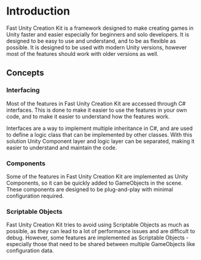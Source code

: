 # Introduction

Fast Unity Creation Kit is a framework designed to make creating games in Unity faster and easier
especially for beginners and solo developers. It is designed to be easy to use and understand, and
to be as flexible as possible. It is designed to be used with modern Unity versions, however
most of the features should work with older versions as well.

## Concepts

### Interfacing
Most of the features in Fast Unity Creation Kit are accessed through C# interfaces. This is done
to make it easier to use the features in your own code, and to make it easier to understand how
the features work. 

Interfaces are a way to implement multiple inheritance in C#, and are used to define a logic
class that can be implemented by other classes. With this solution Unity Component layer and
logic layer can be separated, making it easier to understand and maintain the code.

### Components
Some of the features in Fast Unity Creation Kit are implemented as Unity Components, so it can be 
quickly added to GameObjects in the scene. These components are designed to be plug-and-play with
minimal configuration required.

### Scriptable Objects
Fast Unity Creation Kit tries to avoid using Scriptable Objects as much as possible, as they can
lead to a lot of performance issues and are difficult to debug. However, some features are implemented
as Scriptable Objects - especially those that need to be shared between multiple GameObjects like
configuration data.